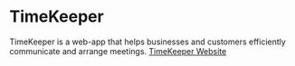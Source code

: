 # TimeKeeper

TimeKeeper is a web-app that helps businesses and customers efficiently communicate and arrange meetings.
[TimeKeeper Website](http://time-keeper.tk)
